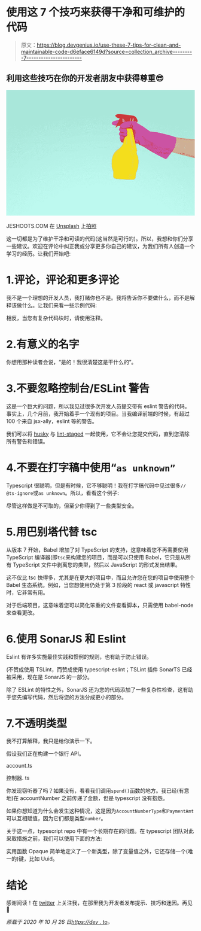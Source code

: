 # 使用这 7 个技巧来获得干净和可维护的代码

> 原文：<https://blog.devgenius.io/use-these-7-tips-for-clean-and-maintainable-code-d6eface6149d?source=collection_archive---------7----------------------->

## 利用这些技巧在你的开发者朋友中获得尊重😎

![](img/51bbd4b2b4d40065b93d853b3bc39df4.png)

JESHOOTS.COM 在 [Unsplash](https://unsplash.com/s/photos/cleaning?utm_source=unsplash&utm_medium=referral&utm_content=creditCopyText) 上[拍照](https://unsplash.com/@jeshoots?utm_source=unsplash&utm_medium=referral&utm_content=creditCopyText)

这一切都是为了维护干净和可读的代码(这当然是可行的)。所以，我想和你们分享一些建议。欢迎在评论中纠正我或分享更多你自己的建议，为我们所有人创造一个学习的经历。让我们开始吧:

# 1.评论，评论和更多评论

我不是一个理想的开发人员，我打赌你也不是。我将告诉你不要做什么，而不是解释该做什么。让我们来看一些示例代码:

相反，当您有复杂代码块时，请使用注释。

# 2.有意义的名字

你想用那种读者会说，“是的！我很清楚这是干什么的”。

# 3.不要忽略控制台/ESLint 警告

这是一个巨大的问题，所以我见过很多次开发人员提交带有 eslint 警告的代码。事实上，几个月前，我开始着手一个现有的项目。当我编译前端的时候，有超过 100 个来自 jsx-ally，eslint 等的警告。

我们可以将 [husky](https://www.npmjs.com/package/husky) 与 [lint-staged](https://www.npmjs.com/package/lint-staged) 一起使用，它不会让您提交代码，直到您清除所有警告和错误。

# 4.不要在打字稿中使用“`as unknown”`

Typescript 很聪明，但是有时候，它不够聪明！我在打字稿代码中见过很多`// @ts-ignore`或`as unknown`。所以，看看这个例子:

尽管这样做是不可取的，但至少你得到了一些类型安全。

# 5.用巴别塔代替 tsc

从版本 7 开始，Babel 增加了对 TypeScript 的支持，这意味着您不再需要使用 TypeScript 编译器(即`tsc`来构建您的项目，而是可以只使用 Babel，它只是从所有 TypeScript 文件中剥离您的类型，然后以 JavaScript 的形式发出结果。

这不仅比 tsc 快得多，尤其是在更大的项目中，而且允许您在您的项目中使用整个 Babel 生态系统。例如，当您想使用仍处于第 3 阶段的 react 或 javascript 特性时，它非常有用。

对于后端项目，这意味着您可以简化笨重的文件查看脚本，只需使用 babel-node 来查看更改。

# 6.使用 SonarJS 和 Eslint

Eslint 有许多实施最佳实践和惯例的规则，也有助于防止错误。

(不赞成使用 TSLint，而赞成使用 typescript-eslint；TSLint 插件 SonarTS 已经被采用，现在是 SonarJS 的一部分。

除了 ESLint 的特性之外，SonarJS 还为您的代码添加了一些复杂性检查，这有助于您先编写代码，然后将您的方法分成更小的部分。

# 7.不透明类型

我不打算解释，我只是给你演示一下。

假设我们正在构建一个银行 API。

account.ts

控制器. ts

你发现窃听器了吗？如果没有，看看我们调用`spend()`函数的地方。我已经(有意地)在 accountNumber 之前传递了金额，但是 typescript 没有抱怨。

如果你想知道为什么会发生这种情况，这是因为`AccountNumberType`和`PaymentAmt`可以互相赋值，因为它们都是类型`number`。

关于这一点，typescript repo 中有一个长期存在的问题。在 typescript 团队对此采取措施之前，我们可以使用下面的方法:

实用函数 Opaque 简单地定义了一个新类型，除了变量值之外，它还存储一个(唯一的)键，比如 Uuid。

# 结论

感谢阅读！在 [twitter](https://twitter.com/AkashShyam11) 上关注我，在那里我为开发者发布提示、技巧和迷因。再见🤟

*原载于 2020 年 10 月 26 日*[*https://dev . to*](https://dev.to/akashshyam/7-tips-for-clean-code-3nk1)*。*